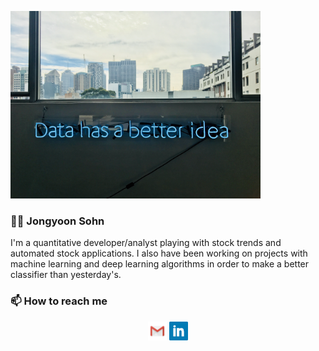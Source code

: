 <a><img height=300 src="https://github.com/jeffjongyoon/jeffjongyoon/blob/master/icon/data.jpg?raw=true"></a>


### 👋🏻 Jongyoon Sohn

I'm a quantitative developer/analyst playing with stock trends and automated stock applications. I also have been working on projects with machine learning and deep learning algorithms in order to make a better classifier than yesterday's.


### 📫 How to reach me

<p align='center'>
<a href="mailto:jysohn0104@gmail.com"><img height="30" src="https://github.com/jeffjongyoon/jeffjongyoon/blob/master/icon/email.png?raw=true"></a>  
<a href="https://www.linkedin.com/in/joenewnee/"><img height="30" src="https://github.com/jeffjongyoon/jeffjongyoon/blob/master/icon/linkedin.png?raw=true"></a>
</p>
